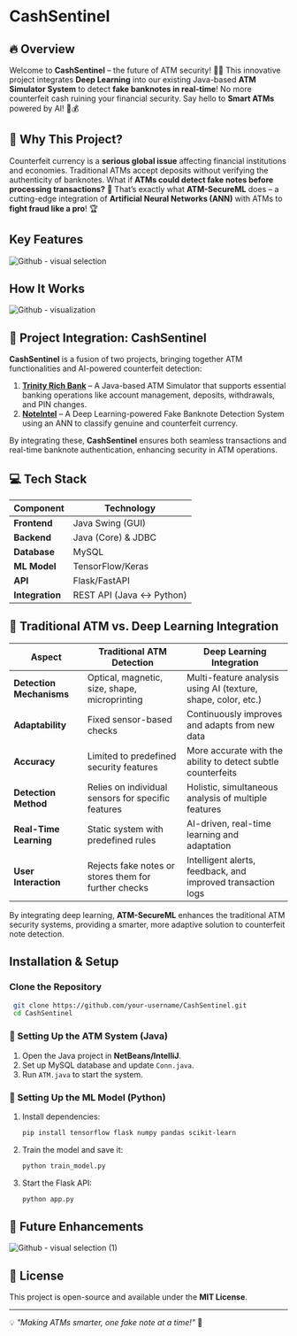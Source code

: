 # CashSentinel
## 🔥 Overview
Welcome to **CashSentinel** – the future of ATM security! 🏦💡 This innovative project integrates **Deep Learning** into our existing Java-based **ATM Simulator System** to detect **fake banknotes in real-time**! No more counterfeit cash ruining your financial security. Say hello to **Smart ATMs** powered by AI! 🤖💰
## 🎯 Why This Project?
Counterfeit currency is a **serious global issue** affecting financial institutions and economies. Traditional ATMs accept deposits without verifying the authenticity of banknotes. What if **ATMs could detect fake notes before processing transactions?** 🤯 That’s exactly what **ATM-SecureML** does – a cutting-edge integration of **Artificial Neural Networks (ANN)** with ATMs to **fight fraud like a pro**! 🏆
## Key Features
![Github - visual selection](https://github.com/user-attachments/assets/a5b7a25a-3458-4e61-8b29-13bbff19a973)


## How It Works
![Github - visualization](https://github.com/user-attachments/assets/4eb78fd2-9946-42aa-b52d-ce4835c5c3af)


## 🔗 Project Integration: CashSentinel  
**CashSentinel** is a fusion of two projects, bringing together ATM functionalities and AI-powered counterfeit detection:  

1. **[Trinity Rich Bank](https://github.com/nishant-sheoran/Trinity-Rich-Bank)** – A Java-based ATM Simulator that supports essential banking operations like account management, deposits, withdrawals, and PIN changes.  
2. **[NoteIntel](https://github.com/nishant-sheoran/NoteIntel)** – A Deep Learning-powered Fake Banknote Detection System using an ANN to classify genuine and counterfeit currency.  

By integrating these, **CashSentinel** ensures both seamless transactions and real-time banknote authentication, enhancing security in ATM operations.  


## 💻 Tech Stack
| Component           | Technology        |
|--------------------|-----------------|
| **Frontend**      | Java Swing (GUI) |
| **Backend**       | Java (Core) & JDBC |
| **Database**      | MySQL            |
| **ML Model**      | TensorFlow/Keras |
| **API**           | Flask/FastAPI    |
| **Integration**   | REST API (Java ↔ Python) |

## 🤖 Traditional ATM vs. Deep Learning Integration

| **Aspect**                | **Traditional ATM Detection**                         | **Deep Learning Integration**                               |
|---------------------------|--------------------------------------------------------|------------------------------------------------------------|
| **Detection Mechanisms**   | Optical, magnetic, size, shape, microprinting          | Multi-feature analysis using AI (texture, shape, color, etc.)|
| **Adaptability**           | Fixed sensor-based checks                             | Continuously improves and adapts from new data              |
| **Accuracy**               | Limited to predefined security features                | More accurate with the ability to detect subtle counterfeits |
| **Detection Method**       | Relies on individual sensors for specific features     | Holistic, simultaneous analysis of multiple features        |
| **Real-Time Learning**     | Static system with predefined rules                    | AI-driven, real-time learning and adaptation                |
| **User Interaction**       | Rejects fake notes or stores them for further checks   | Intelligent alerts, feedback, and improved transaction logs  |

By integrating deep learning, **ATM-SecureML** enhances the traditional ATM security systems, providing a smarter, more adaptive solution to counterfeit note detection.

## Installation & Setup
### Clone the Repository
```bash
 git clone https://github.com/your-username/CashSentinel.git
 cd CashSentinel
```



### 🏦 Setting Up the ATM System (Java)
1. Open the Java project in **NetBeans/IntelliJ**.
2. Set up MySQL database and update `Conn.java`.
3. Run `ATM.java` to start the system.


### 🧠 Setting Up the ML Model (Python)
1. Install dependencies:
   ```bash
   pip install tensorflow flask numpy pandas scikit-learn
   ```
2. Train the model and save it:
   ```python
   python train_model.py
   ```
3. Start the Flask API:
   ```bash
   python app.py
   ```


## 🌟 Future Enhancements
![Github - visual selection (1)](https://github.com/user-attachments/assets/251e76cd-d1b3-47e9-9ecf-f45fcc7985a6)

## 📜 License
This project is open-source and available under the **MIT License**.

---
💡 *"Making ATMs smarter, one fake note at a time!"* 🚀

